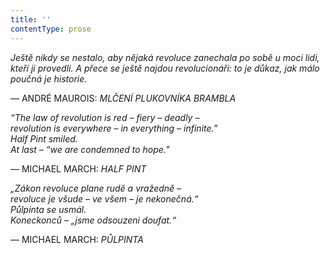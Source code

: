 ```yaml
---
title: ''
contentType: prose
---
```


_Ještě nikdy se nestalo, aby nějaká revoluce zanechala po sobě u moci lidi, kteří ji provedli. A přece se ještě najdou revolucionáři: to je důkaz, jak málo poučná je historie._

— ANDRÉ MAUROIS: _MLČENÍ PLUKOVNÍKA BRAMBLA_

  

  

  

_“The law of revolution is red – fiery – deadly –  
revolution is everywhere – in everything – infinite.”  
Half Pint smiled.  
At last – “we are condemned to hope.”_

— MICHAEL MARCH: _HALF PINT_

  

_„Zákon revoluce plane rudě a vražedně –  
revoluce je všude – ve všem – je nekonečná.“  
Půlpinta se usmál.  
Koneckonců – „jsme odsouzeni doufat.“_

— MICHAEL MARCH: _PŮLPINTA_

